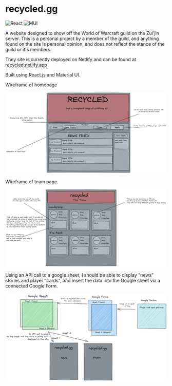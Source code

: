 # recycled.gg

![React](https://img.shields.io/badge/react-%2320232a.svg?style=for-the-badge&logo=react&logoColor=%2361DAFB) ![MUI](https://img.shields.io/badge/MUI-%230081CB.svg?style=for-the-badge&logo=mui&logoColor=white)

A website designed to show off the World of Warcraft guild <recycled> on the Zul'jin server. This is a personal project by a member of the guild, and anything found on the site is personal opinion, and does not reflect the stance of the guild or it's members.

They site is currently deployed on Netlify and can be found at [recycled.netlify.app](https://recycled.netlify.app/)

Built using React.js and Material UI.

Wireframe of homepage

![Homepage wireframe](./src/assets/pictures/Recycled%20Site.png)

Wireframe of team page

![Team page Wireframe](./src/assets/pictures/recycled-team-page.png)

Using an API call to a google sheet, I should be able to display "news" stories and player "cards", and insert the data into the Google sheet via a connected Google Form.

![sheets server workflow](./src/assets/pictures/sheets%20server%20workflow.png)
